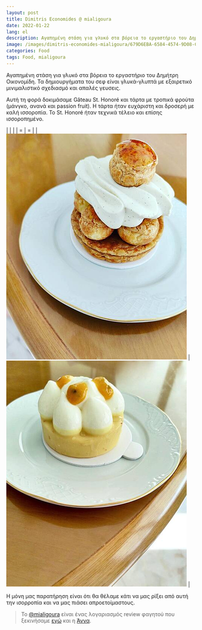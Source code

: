 ```yaml
---
layout: post
title: Dimitris Economides @ mialigoura
date: 2022-01-22
lang: el
description: Αγαπημένη στάση για γλυκό στα βόρεια το εργαστήριο του Δημήτρη Οικονομίδη. Τα δημιουργήματα του σεφ είναι γλυκά-γλυπτά με εξαιρετικό μινιμαλιστικό σχεδιασμό και απαλές γευσεις.
image: /images/dimitris-economides-mialigoura/679D6EBA-6584-4574-9D08-C630FFDE590F.jpg
categories: Food
tags: Food, mialigoura
---
```


Αγαπημένη στάση για γλυκό στα βόρεια το εργαστήριο του Δημήτρη Οικονομίδη. Τα δημιουργήματα του σεφ είναι γλυκά-γλυπτά με εξαιρετικό μινιμαλιστικό σχεδιασμό και απαλές γευσεις.

Αυτή τη φορά δοκιμάσαμε Gâteau St. Honoré και τάρτα με τροπικά φρούτα (μάνγκο, ανανά και passion fruit). Η τάρτα ήταν ευχάριστη και δροσερή με καλή ισσοροπία. Το St. Honoré ήταν τεχνικά τέλειο και επίσης ισσοροπημένο.

| | |
| = | = |
| ![679D6EBA-6584-4574-9D08-C630FFDE590F.jpg](/images/dimitris-economides-mialigoura/679D6EBA-6584-4574-9D08-C630FFDE590F.jpg) | ![4B6D5D1C-5272-4C42-A09D-667DAB002A79.jpg](/images/dimitris-economides-mialigoura/4B6D5D1C-5272-4C42-A09D-667DAB002A79.jpg) |

Η μόνη μας παρατήρηση είναι ότι θα θέλαμε κάτι να μας ρίξει από αυτή την ισορροπία και να μας πιάσει απροετοίμαστους.

> Το [@mialigoura](https://www.instagram.com/mialigoura) είναι ένας λογαριασμός review φαγητού που ξεκινήσαμε [εγώ](https://www.instagram.com/tsangiotis) και η [Άννα](https://www.instagram.com/anna.vek/).

